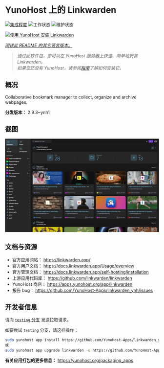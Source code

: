 <!--
注意：此 README 由 <https://github.com/YunoHost/apps/tree/master/tools/readme_generator> 自动生成
请勿手动编辑。
-->

# YunoHost 上的 Linkwarden

[![集成程度](https://apps.yunohost.org/badge/integration/linkwarden)](https://ci-apps.yunohost.org/ci/apps/linkwarden/)
![工作状态](https://apps.yunohost.org/badge/state/linkwarden)
![维护状态](https://apps.yunohost.org/badge/maintained/linkwarden)

[![使用 YunoHost 安装 Linkwarden](https://install-app.yunohost.org/install-with-yunohost.svg)](https://install-app.yunohost.org/?app=linkwarden)

*[阅读此 README 的其它语言版本。](./ALL_README.md)*

> *通过此软件包，您可以在 YunoHost 服务器上快速、简单地安装 Linkwarden。*  
> *如果您还没有 YunoHost，请参阅[指南](https://yunohost.org/install)了解如何安装它。*

## 概况

Collaborative bookmark manager to collect, organize and archive webpages.


**分发版本：** 2.9.3~ynh1

## 截图

![Linkwarden 的截图](./doc/screenshots/dashboard.jpg)

## 文档与资源

- 官方应用网站： <https://linkwarden.app/>
- 官方用户文档： <https://docs.linkwarden.app/Usage/overview>
- 官方管理文档： <https://docs.linkwarden.app/self-hosting/installation>
- 上游应用代码库： <https://github.com/linkwarden/linkwarden>
- YunoHost 商店： <https://apps.yunohost.org/app/linkwarden>
- 报告 bug： <https://github.com/YunoHost-Apps/linkwarden_ynh/issues>

## 开发者信息

请向 [`testing` 分支](https://github.com/YunoHost-Apps/linkwarden_ynh/tree/testing) 发送拉取请求。

如要尝试 `testing` 分支，请这样操作：

```bash
sudo yunohost app install https://github.com/YunoHost-Apps/linkwarden_ynh/tree/testing --debug
或
sudo yunohost app upgrade linkwarden -u https://github.com/YunoHost-Apps/linkwarden_ynh/tree/testing --debug
```

**有关应用打包的更多信息：** <https://yunohost.org/packaging_apps>
